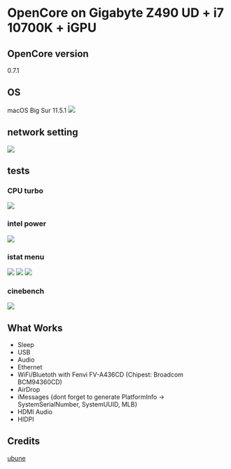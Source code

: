# OpenCore on Gigabyte Z490 UD + i7 10700K + iGPU


## OpenCore version

0.7.1


## OS

macOS Big Sur 11.5.1
<img src=https://github.com/hunn1/z490ud-10700k/blob/main/images/001.png>


## network setting
<img src=https://github.com/hunn1/z490ud-10700k/blob/main/images/002.png>

## tests

### CPU turbo 

<img src=https://github.com/hunn1/z490ud-10700k/blob/main/images/CPUS.jpg>

### intel power

<img src=https://github.com/hunn1/z490ud-10700k/blob/main/images/intel_power.jpg>


### istat menu

<img src=https://github.com/hunn1/z490ud-10700k/blob/main/images/CPU.png>
<img src=https://github.com/hunn1/z490ud-10700k/blob/main/images/RAM.png>
<img src=https://github.com/hunn1/z490ud-10700k/blob/main/images/SENSORS.png>


### cinebench
<img src=https://github.com/hunn1/z490ud-10700k/blob/main/images/cinebench.jpg>


## What Works

- Sleep
- USB
- Audio
- Ethernet
- WiFi/Bluetoth with Fenvi FV-A436CD (Chipest: Broadcom BCM94360CD)
- AirDrop
- iMessages {dont forget to generate PlatformInfo -> SystemSerialNumber, SystemUUID, MLB}
- HDMI Audio
- HIDPI 



## Credits

<a href=https://github.com/tiny0little/Gigabyte-Z490-UD-OC>ubune</a><br>


